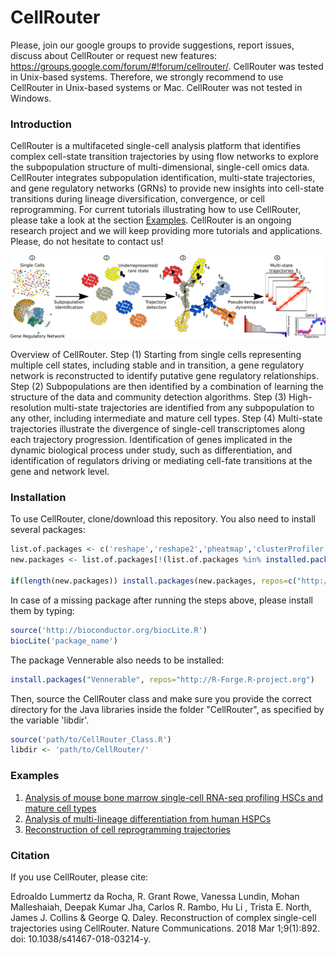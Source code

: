 # CellRouter

Please, join our google groups to provide suggestions, report issues, discuss about CellRouter or request new features: https://groups.google.com/forum/#!forum/cellrouter/. CellRouter was tested in Unix-based systems. Therefore, we strongly recommend to use CellRouter in Unix-based systems or Mac. CellRouter was not tested in Windows.

### Introduction
CellRouter is a multifaceted single-cell analysis platform that identifies complex cell-state transition trajectories by using flow networks to explore the subpopulation structure of multi-dimensional, single-cell omics data. CellRouter integrates subpopulation identification, multi-state trajectories, and gene regulatory networks (GRNs) to provide new insights into cell-state transitions during lineage diversification, convergence, or cell reprogramming. For current tutorials illustrating how to use CellRouter, please take a look at the section [Examples](#example). CellRouter is an ongoing research project and we will keep providing more tutorials and applications. Please, do not hesitate to contact us!

![](imgs/Figure_1.png)

Overview of CellRouter. Step (1) Starting from single cells representing multiple cell states, including stable and in transition, a gene regulatory network is reconstructed to identify putative gene regulatory relationships. Step (2) Subpopulations are then identified by a combination of learning the structure of the data and community detection algorithms. Step (3) High-resolution multi-state trajectories are identified from any subpopulation to any other, including intermediate and mature cell types. Step (4) Multi-state trajectories illustrate the divergence of single-cell transcriptomes along each trajectory progression. Identification of genes implicated in the dynamic biological process under study, such as differentiation, and identification of regulators driving or mediating cell-fate transitions at the gene and network level.

### Installation
To use CellRouter, clone/download this repository. You also need to install several packages:
```R
list.of.packages <- c('reshape','reshape2','pheatmap','clusterProfiler','ReactomePA','plotrix','tsne','igraph','ggplot2','DESeq','mclust','grid','scde','gplots','genefilter', 'Rtsne', 'DESeq2', 'cccd')
new.packages <- list.of.packages[!(list.of.packages %in% installed.packages()[,"Package"])]

if(length(new.packages)) install.packages(new.packages, repos=c("http://cran.rstudio.com/", "https://bioconductor.org/biocLite.R"))
```
In case of a missing package after running the steps above, please install them by typing:
```R
source('http://bioconductor.org/biocLite.R')
biocLite('package_name')
```
The package Vennerable also needs to be installed:
```R
install.packages("Vennerable", repos="http://R-Forge.R-project.org")
```

Then, source the CellRouter class and make sure you provide the correct directory for the Java libraries inside the folder "CellRouter", as specified by the variable 'libdir'.

```R
source('path/to/CellRouter_Class.R')
libdir <- 'path/to/CellRouter/'
```

### <a name="example">Examples</a>

 1. [Analysis of mouse bone marrow single-cell RNA-seq profiling HSCs and mature cell types](https://github.com/edroaldo/cellrouter/tree/master/stemid/StemID_BM_CellRouter.md)
 2. [Analysis of multi-lineage differentiation from human HSPCs](https://github.com/edroaldo/cellrouter/tree/master/stemnet_differentiation/stemnet_differentiation.md)
 3. [Reconstruction of cell reprogramming trajectories](https://github.com/edroaldo/cellrouter/tree/master/stemnet_reprogramming/stemnet_reprogramming.md)


### Citation
If you use CellRouter, please cite:

Edroaldo Lummertz da Rocha, R. Grant Rowe, Vanessa Lundin, Mohan Malleshaiah, Deepak Kumar Jha, Carlos R. Rambo, Hu Li , Trista E. North, James J. Collins & George Q. Daley. Reconstruction of complex single-cell trajectories using CellRouter. Nature Communications. 2018 Mar 1;9(1):892. doi: 10.1038/s41467-018-03214-y.
